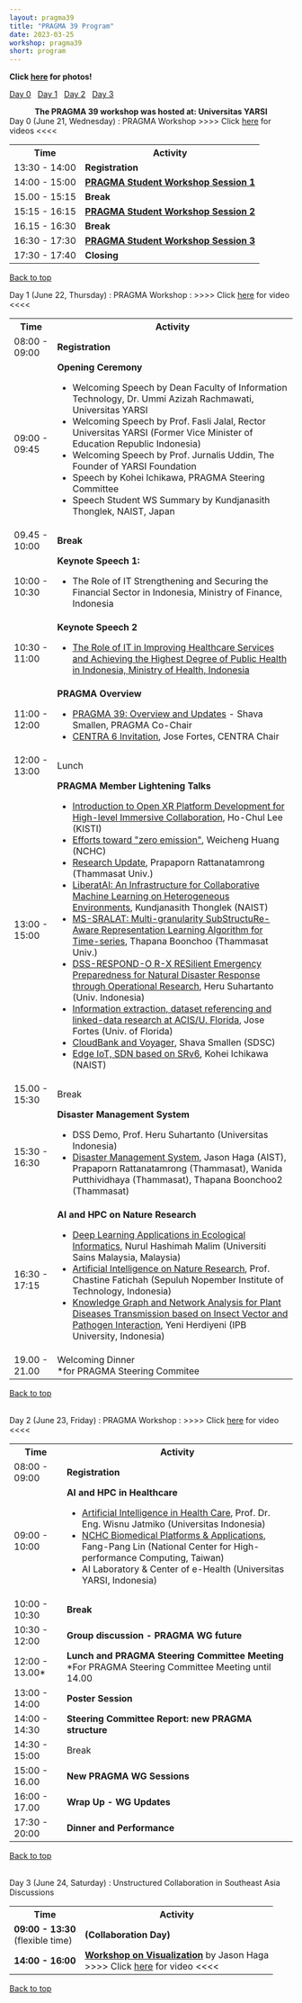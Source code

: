 ```yaml
---
layout: pragma39
title: "PRAGMA 39 Program"
date: 2023-03-25
workshop: pragma39
short: program
---
```


<p class="attention-box">
  <span style="font-weight: bold !important">Click <a
  href="https://drive.google.com/drive/folders/1C7poZmnTG3JhOG_fyeIfSA1r6ZglBjTn">here</a> for photos!</span>
</p>

[Day 0](#day0)&nbsp;&nbsp; [Day 1](#day1)&nbsp;&nbsp; [Day 2](#day2)&nbsp;&nbsp; [Day 3](#day3)&nbsp;&nbsp;

<div class="alert">
  <center>
    <b>The PRAGMA 39 workshop was hosted at: Universitas YARSI</b>
  </center>
</div>

<div class="border39" id="day1">Day 0 (June 21, Wednesday) : PRAGMA Workshop
>>>> Click <a href="https://drive.google.com/drive/folders/1bF1BVrhOHrMl-uS_EpuZ3rwvVMRxEF3D">here</a> for
videos <<<<
</div>
</div>
<table class="program39">
  <tbody><tr>
    <th>Time</th>
    <th>Activity</th>
  </tr>
  <tr>
    <td>13:30 - 14:00</td>
    <td><b>Registration</b></td>
  </tr>
  <tr>
    <td>14:00 - 15:00</td>
    <td><b><a href="https://github.com/pragmagrid/pragma-meetings/blob/master/pragma39/student-workshop/README.md">PRAGMA Student Workshop Session 1</a></b></td>
  </tr>
  <tr>
    <td>15.00 - 15:15</td>
    <td><b>Break</b></td>
    </tr>
    <tr>
    <td>15:15 - 16:15</td>
    <td><b><a href="https://github.com/pragmagrid/pragma-meetings/blob/master/pragma39/student-workshop/README.md">PRAGMA Student Workshop Session 2</a></b></td>
  </tr>
    <tr>
    <td>16.15 - 16:30</td>
    <td><b>Break</b></td>
    </tr>
      <tr>
    <td>16:30 - 17:30</td>
    <td><b><a href="https://github.com/pragmagrid/pragma-meetings/blob/master/pragma39/student-workshop/README.md">PRAGMA Student Workshop Session 3</a></b></td>
  </tr>
  <tr>
    <td>17:30 - 17:40</td>
    <td><b>Closing</b></td>
  </tr>
</tbody></table>

[Back to top](/pragma39-program)

<div class="border39" id="day1">Day 1 (June 22, Thursday) : PRAGMA Workshop :
>>>> Click <a href="https://www.youtube.com/watch?v=eXEsCyAkkjY">here</a> for
video <<<<
</div>

<table class="program39">
  <tbody><tr>
    <th>Time</th>
    <th>Activity</th>
  </tr>
  <tr>
    <td>08:00 - 09:00</td>
    <td><b>Registration</b></td>
  </tr>
  <tr>
    <td>09:00 - 09:45</td>
    <td><b>Opening Ceremony</b>
      <ul>
        <li>Welcoming Speech by Dean Faculty of Information Technology, Dr. Ummi Azizah Rachmawati, Universitas YARSI</li>
         <li>Welcoming Speech by Prof. Fasli Jalal, Rector Universitas YARSI (Former Vice Minister of Education Republic Indonesia)</li>
         <li>Welcoming Speech by Prof. Jurnalis Uddin, The Founder of YARSI Foundation</li>
        <li>Speech by Kohei Ichikawa, PRAGMA Steering Committee</li>
        <li>Speech Student WS Summary by Kundjanasith Thonglek, NAIST, Japan</li>
      </ul>
    </td>
  </tr>
  <tr>
    <td>09.45 - 10:00</td>
    <td class="break"><b>Break</b></td>
  </tr>
  <tr>
    <td>10:00 - 10:30</td>
    <td><b>Keynote Speech 1: </b>
      <ul>
        <li>The Role of IT Strengthening and Securing the Financial Sector in Indonesia, Ministry of Finance, Indonesia</li>
      </ul>
    </td>
  </tr>
  <tr>
    <td>10:30 - 11:00</td>
    <td><b>Keynote Speech 2</b>
      <ul>
        <li><a href="https://github.com/pragmagrid/pragma-meetings/blob/master/pragma39/22/keynote_indonesia_health.pdf?raw=true"> The Role of IT in Improving Healthcare Services and Achieving the Highest Degree of Public Health in Indonesia, Ministry of Health, Indonesia</a></li>
      </ul>
    </td>
  </tr>
    <tr>
    <td>11:00 - 12:00</td>
    <td><b>PRAGMA Overview</b>
      <ul>
        <li><a href="https://github.com/pragmagrid/pragma-meetings/blob/master/pragma39/22/pragma39-updates.pdf?raw=true">PRAGMA 39: Overview and Updates</a> - Shava Smallen, PRAGMA Co-Chair</li>
        <li><a
        href="https://github.com/pragmagrid/pragma-meetings/blob/master/pragma39/22/centra6.pdf?raw=true">CENTRA 6 Invitation</a>, Jose Fortes, CENTRA Chair</li>
      </ul>
    </td>
  </tr>
  <tr>
    <td>12:00 - 13:00</td>
     <td class="break">Lunch</td>
  </tr>
  <tr>
    <td>13:00 - 15:00</td>
    <td><b>PRAGMA Member Lightening Talks</b>
      <ul>
        <li><a href="https://github.com/pragmagrid/pragma-meetings/blob/master/pragma39/22/lightning/lee-openxr.pdf?raw=true">Introduction to Open XR Platform Development for High-level Immersive Collaboration</a>, Ho-Chul Lee (KISTI)</li>
        <li><a href="https://github.com/pragmagrid/pragma-meetings/blob/master/pragma39/22/lightning/huang_ai.pdf?raw=true">Efforts toward "zero emission"</a>, Weicheng Huang (NCHC)</li>
        <li><a href="https://github.com/pragmagrid/pragma-meetings/blob/master/pragma39/22/lightning/rattanatamrong_gan.pdf?raw=true">Research Update</a>, Prapaporn Rattanatamrong (Thammasat  Univ.)</li>
        <li><a href="https://github.com/pragmagrid/pragma-meetings/blob/master/pragma39/22/lightning/rattanatamrong_gan.pdf?raw=true">LiberatAI: An Infrastructure for Collaborative Machine Learning on Heterogeneous Environments</a>, Kundjanasith Thonglek (NAIST)</li>
        <li><a href="https://github.com/pragmagrid/pragma-meetings/blob/master/pragma39/22/lightning/booncho_mssralat.pdf?raw=true">MS-SRALAT: Multi-granularity SubStructuRe-Aware Representation Learning Algorithm for Time-series</a>, Thapana Boonchoo (Thammasat Univ.)</li>
        <li><a href="https://github.com/pragmagrid/pragma-meetings/blob/master/pragma39/22/lightning/suhartanto_dss.pdf?raw=true">DSS-RESPOND-O R-X RESilient Emergency Preparedness for Natural Disaster Response through Operational Research</a>, Heru Suhartanto (Univ. Indonesia)</li>
        <li><a href="https://github.com/pragmagrid/pragma-meetings/blob/master/pragma39/22/lightning/fortes_biocollections.pdf?raw=true">Information extraction, dataset referencing and linked-data research at ACIS/U. Florida</a>, Jose Fortes (Univ. of Florida)</li>
        <li><a href="https://github.com/pragmagrid/pragma-meetings/blob/master/pragma39/22/lightning/smallen_cloudbank_voyager.pdf?raw=true">CloudBank and Voyager</a>, Shava Smallen (SDSC)</li>
        <li><a
        href="https://github.com/pragmagrid/pragma-meetings/blob/master/pragma39/22/lightning/smallen_cloudbank_voyager.pdf?raw=true">Edge IoT,
SDN based on SRv6</a>, Kohei Ichikawa (NAIST)</li>
      </ul>
    </td>
  </tr>
  <tr>
    <td>15.00 - 15:30</td>
    <td class="break">Break  </td>
  </tr>
  <tr>
    <td>15:30 - 16:30</td>
    <td><b>Disaster Management System</b>
      <ul>
        <li>DSS Demo, Prof. Heru Suhartanto (Universitas Indonesia) </li>
        <li><a href="https://github.com/pragmagrid/pragma-meetings/blob/master/pragma39/22/rattanatamrong_landsage.pdf?raw=true">Disaster Management System</a>, Jason Haga (AIST), Prapaporn Rattanatamrong (Thammasat), Wanida Putthividhaya (Thammasat), Thapana Boonchoo2 (Thammasat)</li>
      </ul>
    </td>
  </tr>
  <tr>
    <td>16:30 - 17:15</td>
    <td><b>AI and HPC on Nature Research</b>
      <ul>
        <li><a href="https://github.com/pragmagrid/pragma-meetings/blob/master/pragma39/22/malim_fish.pdf?raw=true">Deep Learning Applications in Ecological Informatics</a>, Nurul Hashimah Malim (Universiti Sains Malaysia, Malaysia) </li>
        <li><a href="https://github.com/pragmagrid/pragma-meetings/blob/master/pragma39/22/fatichah_ai_app.pdf?raw=true">Artificial Intelligence on Nature Research</a>, Prof. Chastine Fatichah (Sepuluh Nopember Institute of Technology, Indonesia)</li>
        <li><a href="https://github.com/pragmagrid/pragma-meetings/blob/master/pragma39/22/herdiyeni_plantdisease.pdf?raw=true">Knowledge Graph and Network Analysis for Plant Diseases Transmission based on Insect Vector and Pathogen Interaction</a>, Yeni Herdiyeni (IPB University, Indonesia)</li>
      </ul>
    </td>
  </tr>
  <tr>
    <td>19.00 - 21.00</td>
    <td class="break">Welcoming Dinner
    <br>
      *for PRAGMA Steering Commitee
    </td>
  </tr>

</tbody></table>

[Back to top](/pragma39-program)

<br>

<div class="border39" id="day2">Day 2 (June 23, Friday) : PRAGMA Workshop : >>>> Click <a href="https://www.youtube.com/watch?v=VpehTD0xR_Y">here</a> for video <<<< </div>

<table class="program39">
  <tbody><tr>
    <th>Time</th>
    <th>Activity</th>
  </tr>
  <tr>
    <td>08:00 - 09:00</td>
    <td><b>Registration</b></td>
  </tr>
  <tr>
    <td>09:00 - 10:00</td>
    <td><b>AI and HPC in Healthcare</b><br>
      <ul>
        <li><a href="https://github.com/pragmagrid/pragma-meetings/blob/master/pragma39/23/jatmiko_ai_health_yarsi.pdf?raw=true">Artificial Intelligence in Health Care</a>, Prof. Dr. Eng. Wisnu Jatmiko (Universitas Indonesia) </li>
        <li><a href="https://github.com/pragmagrid/pragma-meetings/blob/master/pragma39/23/lin_nchc_biomedical.pdf?raw=true">NCHC Biomedical Platforms & Applications</a>, Fang-Pang Lin (National Center for High-performance Computing, Taiwan)</li>
        <li>AI Laboratory & Center of e-Health (Universitas YARSI, Indonesia)</li>
      </ul>
    </td>
  </tr>
  <tr>
    <td>10:00 - 10:30</td>
    <td class="break"><b>Break</b></td>
  </tr>
  <tr>
    <td>10:30 - 12:00</td>
    <td><b>Group discussion - PRAGMA WG future</b>
    </td>
  </tr>
  <tr>
    <td>12:00 - 13.00*</td>
    <td><b>Lunch and PRAGMA Steering Committee Meeting</b> <br>
      *For PRAGMA Steering Committee Meeting until 14.00
    </td>
  </tr>
  <tr>
    <td>13:00 - 14:00</td>
    <td><b>Poster Session</b> <br>
    </td>
  </tr>
  <tr>
    <td>14:00 - 14:30</td>
    <td><b>Steering Committee Report: new PRAGMA structure</b> <br>
    </td>
  </tr>
  <tr>
    <td>14:30 - 15:00</td>
    <td class="break">Break</td>
  </tr>
  <tr>
    <td>15:00 - 16.00</td>
    <td><b>New PRAGMA WG Sessions</b>
    </td>
  </tr>
  <tr>
    <td>16:00 - 17.00</td>
    <td><b>Wrap Up - WG Updates</b>
    </td>
  </tr>
  <tr>
    <td>17:30 - 20:00</td>
    <td><b>Dinner and Performance</b>
    </td>
  </tr>
</tbody></table>

[Back to top](/pragma39-program)

<br>

<div class="border39" id="day3">Day 3 (June 24, Saturday) :  Unstructured Collaboration in Southeast Asia Discussions</div>

<table class="program39">
  <tbody><tr>
    <th>Time</th>
    <th>Activity</th>
  </tr>
  <tr>
    <td>
      <b>09:00 - 13:30</b>
      <br>(flexible time)
    </td>
    <td><b>(Collaboration Day)</b></td>
  </tr>
  <tr>
    <td><b>14:00 - 16:00</b></td>
  <td><b><a
  href="https://github.com/pragmagrid/pragma-meetings/blob/master/pragma39/24/haga_viz.pdf?raw=true">Workshop on Visualization</a></b> by Jason Haga <br/>
>>>> Click <a href="https://drive.google.com/file/d/1QAK-SQ4-mrnva_DgKYcIYHEU1Xlf1GGT/view?usp=drive_link">here</a> for
video <<<<
  </td>
  </tr>
</tbody></table>

[Back to top](/pragma39-program)

<br>

